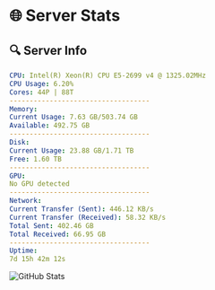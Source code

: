 # 🌐 Server Stats
## 🔍 Server Info
```yaml
CPU: Intel(R) Xeon(R) CPU E5-2699 v4 @ 1325.02MHz
CPU Usage: 6.20%
Cores: 44P | 88T
-----------------------------------
Memory:
Current Usage: 7.63 GB/503.74 GB
Available: 492.75 GB
-----------------------------------
Disk:
Current Usage: 23.88 GB/1.71 TB
Free: 1.60 TB
-----------------------------------
GPU:
No GPU detected
-----------------------------------
Network:
Current Transfer (Sent): 446.12 KB/s
Current Transfer (Received): 58.32 KB/s
Total Sent: 402.46 GB
Total Received: 66.95 GB
-----------------------------------
Uptime:
7d 15h 42m 12s
```
![GitHub Stats](https://img.shields.io/badge/Updated-2025-04-27_08:51:00-blue)